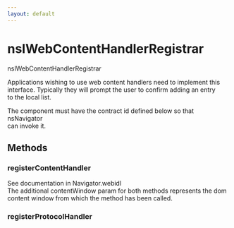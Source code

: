 ```yaml
---
layout: default
---
```


# nsIWebContentHandlerRegistrar #
  
nsIWebContentHandlerRegistrar  
  
Applications wishing to use web content handlers need to implement this  
interface. Typically they will prompt the user to confirm adding an entry  
to the local list.   
  
The component must have the contract id defined below so that nsNavigator  
can invoke it.   
  

## Methods ##

### registerContentHandler ###
  
See documentation in Navigator.webidl  
The additional contentWindow param for both methods represents the dom  
content window from which the method has been called.  
  

### registerProtocolHandler ###
